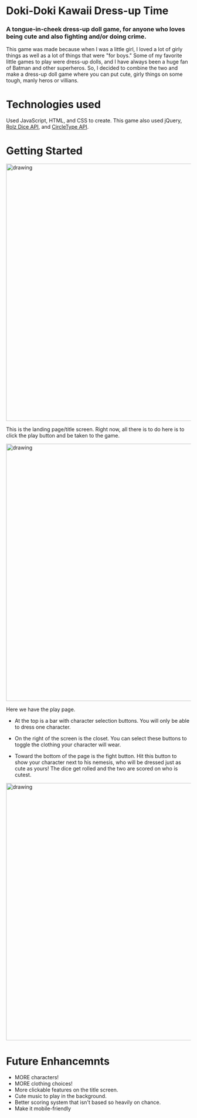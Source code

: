 # Doki-Doki Kawaii Dress-up Time

### A tongue-in-cheek dress-up doll game, for anyone who loves being cute and also fighting and/or doing crime.

This game was made because when I was a little girl, I loved a lot of girly things as well as a lot of things that were "for boys."
Some of my favorite little games to play were dress-up dolls, and I have always been a huge fan of Batman and other superheros.
So, I decided to combine the two and make a dress-up doll game where you can put cute, girly things on some tough, manly heros or villians.

# Technologies used

Used JavaScript, HTML, and CSS to create. This game also used jQuery, [Rolz Dice API](https://rolz.org/help/api), and [CircleType API](https://circletype.labwire.ca/).

# Getting Started

<img src="https://images2.imgbox.com/4b/dc/9L8N2ghq_o.png" alt="drawing" width="700"/>

This is the landing page/title screen. Right now, all there is to do here is to click the play button and be taken to the game.

<img src="https://images2.imgbox.com/4e/4d/dnl6efhe_o.png" alt="drawing" width="700"/>

Here we have the play page.

- At the top is a bar with character selection buttons. You will only be able to dress one character.

- On the right of the screen is the closet. You can select these buttons to toggle the clothing your character will wear.

- Toward the bottom of the page is the fight button. Hit this button to show your character next to his nemesis, who will be dressed just as cute as yours! The dice get rolled and the two are scored on who is cutest.

<img src="https://images2.imgbox.com/b1/36/ODoBNq9D_o.png" alt="drawing" width="700"/>

# Future Enhancemnts

- MORE characters!
- MORE clothing choices!
- More clickable features on the title screen.
- Cute music to play in the background.
- Better scoring system that isn't based so heavily on chance.
- Make it mobile-friendly
